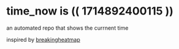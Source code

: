 # time_now is (( 1714892400115 ))

an automated repo that shows the currnent time

inspired by [breakingheatmap](https://github.com/breakingheatmap/breakingheatmap)